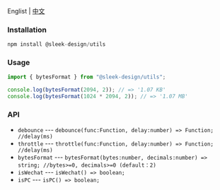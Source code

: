 Englist | <a href="https://github.com/chutao-zhang/sleek-design-utils/blob/master/README-zh_CN.md" target="_blank">中文</a>

### Installation

```js
npm install @sleek-design/utils
```

### Usage

```js
import { bytesFormat } from "@sleek-design/utils";

console.log(bytesFormat(2094, 2)); // => '1.07 KB'
console.log(bytesFormat(1024 * 2094, 2)); // => '1.07 MB'
```

### API
- `debounce` --- `debounce(func:Function, delay:number) => Function; //delay(ms)`
- `throttle` --- `throttle(func:Function, delay:number) => Function; //delay(ms)`
- `bytesFormat` --- `bytesFormat(bytes:number, decimals:number) => string; //bytes>=0, decimals>=0 (default：2)`
- `isWechat` --- `isWechat() => boolean;`
- `isPC` --- `isPC() => boolean;`